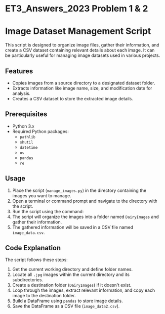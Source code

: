 # ET3_Answers_2023 Problem 1 & 2

# Image Dataset Management Script

This script is designed to organize image files, gather their information, and create a CSV dataset containing relevant details about each image. It can be particularly useful for managing image datasets used in various projects.

## Features

- Copies images from a source directory to a designated dataset folder.
- Extracts information like image name, size, and modification date for analysis.
- Creates a CSV dataset to store the extracted image details.

## Prerequisites

- Python 3.x
- Required Python packages:
  - `pathlib`
  - `shutil`
  - `datetime`
  - `os`
  - `pandas`
  - `re`

## Usage

1. Place the script (`manage_images.py`) in the directory containing the images you want to manage.
2. Open a terminal or command prompt and navigate to the directory with the script.
3. Run the script using the command:
4. The script will organize the images into a folder named `DairyImages` and gather their information.
5. The gathered information will be saved in a CSV file named `image_data.csv`.

## Code Explanation

The script follows these steps:

1. Get the current working directory and define folder names.
2. Locate all `.jpg` images within the current directory and its subdirectories.
3. Create a destination folder (`DairyImages`) if it doesn't exist.
4. Loop through the images, extract relevant information, and copy each image to the destination folder.
5. Build a DataFrame using `pandas` to store image details.
6. Save the DataFrame as a CSV file (`image_data2.csv`).
